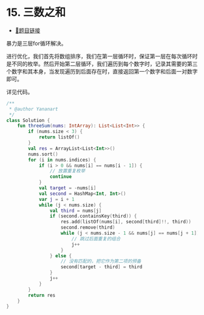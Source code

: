 # 15. 三数之和

- [🔗题目链接](https://leetcode-cn.com/problems/3sum/)

暴力是三层for循环解决。

进行优化，我们首先将数组排序，我们在第一层循环时，保证第一层在每次循环时是不同的枚举。然后开始第二层循环，我们遍历到每个数字时，记录其需要的第三个数字和其本身，当发现遍历到后面存在时，直接返回第一个数字和后面一对数字即可。

详见代码。

```kotlin
/**
 * @author Yananart
 */
class Solution {
    fun threeSum(nums: IntArray): List<List<Int>> {
        if (nums.size < 3) {
            return listOf()
        }
        val res = ArrayList<List<Int>>()
        nums.sort()
        for (i in nums.indices) {
            if (i > 0 && nums[i] == nums[i - 1]) {
                // 放置重复枚举
                continue
            }
            val target = -nums[i]
            val second = HashMap<Int, Int>()
            var j = i + 1
            while (j < nums.size) {
                val third = nums[j]
                if (second.containsKey(third)) {
                    res.add(listOf(nums[i], second[third]!!, third))
                    second.remove(third)
                    while (j < nums.size - 1 && nums[j] == nums[j + 1]) {
                        // 跳过后面重复的组合
                        j++
                    }
                } else {
                    // 没有匹配的，把它作为第二项的预备
                    second[target - third] = third
                }
                j++
            }
        }
        return res
    }
}
```
